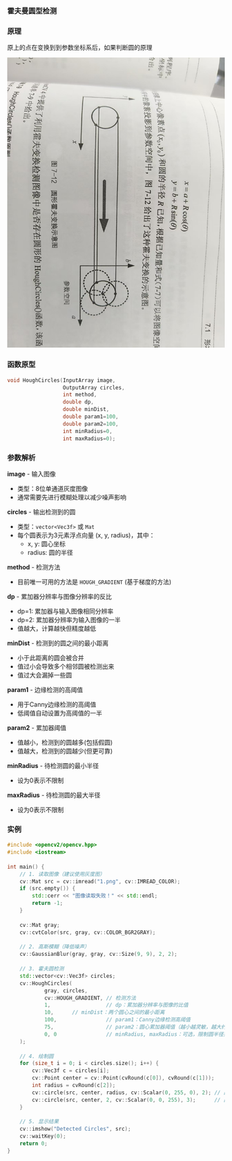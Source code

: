 ### 霍夫曼圆型检测

### 原理

原上的点在变换到到参数坐标系后，如果判断圆的原理

![](./image/garden.jpg)

### 函数原型

```c++
void HoughCircles(InputArray image, 
                  OutputArray circles, 
                  int method, 
                  double dp, 
                  double minDist,
                  double param1=100, 
                  double param2=100,
                  int minRadius=0, 
                  int maxRadius=0);
```

### 参数解析

**image** - 输入图像

- 类型：8位单通道灰度图像
- 通常需要先进行模糊处理以减少噪声影响

**circles** - 输出检测到的圆

- 类型：`vector<Vec3f>` 或 `Mat`
- 每个圆表示为3元素浮点向量 (x, y, radius)，其中：
  - x, y: 圆心坐标
  - radius: 圆的半径

**method** - 检测方法

- 目前唯一可用的方法是 `HOUGH_GRADIENT` (基于梯度的方法)

**dp** - 累加器分辨率与图像分辨率的反比

- dp=1: 累加器与输入图像相同分辨率
- dp=2: 累加器分辨率为输入图像的一半
- 值越大，计算越快但精度越低

**minDist** - 检测到的圆之间的最小距离

- 小于此距离的圆会被合并
- 值过小会导致多个相邻圆被检测出来
- 值过大会漏掉一些圆

**param1** - 边缘检测的高阈值

- 用于Canny边缘检测的高阈值
- 低阈值自动设置为高阈值的一半

**param2** - 累加器阈值

- 值越小，检测到的圆越多(包括假圆)
- 值越大，检测到的圆越少(但更可靠)

**minRadius** - 待检测圆的最小半径

- 设为0表示不限制

**maxRadius** - 待检测圆的最大半径

- 设为0表示不限制

### 实例

```c++
#include <opencv2/opencv.hpp>
#include <iostream>

int main() {
    // 1. 读取图像（建议使用灰度图）
    cv::Mat src = cv::imread("1.png", cv::IMREAD_COLOR);
    if (src.empty()) {
        std::cerr << "图像读取失败！" << std::endl;
        return -1;
    }

    cv::Mat gray;
    cv::cvtColor(src, gray, cv::COLOR_BGR2GRAY);

    // 2. 高斯模糊（降低噪声）
    cv::GaussianBlur(gray, gray, cv::Size(9, 9), 2, 2);

    // 3. 霍夫圆检测
    std::vector<cv::Vec3f> circles;
    cv::HoughCircles(
            gray, circles,
            cv::HOUGH_GRADIENT, // 检测方法
            1,                  // dp：累加器分辨率与图像的比值
            10,      // minDist：两个圆心之间的最小距离
            100,                // param1：Canny边缘检测高阈值
            75,                 // param2：圆心累加器阈值（越小越灵敏，越大约精准）
            0, 0                // minRadius, maxRadius：可选，限制圆半径范围
    );

    // 4. 绘制圆
    for (size_t i = 0; i < circles.size(); i++) {
        cv::Vec3f c = circles[i];
        cv::Point center = cv::Point(cvRound(c[0]), cvRound(c[1]));
        int radius = cvRound(c[2]);
        cv::circle(src, center, radius, cv::Scalar(0, 255, 0), 2); // 圆边
        cv::circle(src, center, 2, cv::Scalar(0, 0, 255), 3);      // 圆心
    }

    // 5. 显示结果
    cv::imshow("Detected Circles", src);
    cv::waitKey(0);
    return 0;
}

```


